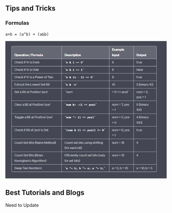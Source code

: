 <h2> Tips and Tricks </h2>
<h3> Formulas </h3>

```
a+b = (a^b) + (a&b)
```


![Basic Formulas](BitManipulation/Images/BasicFormulas.JPG)

<h2> Best Tutorials and Blogs</h2>

Need to Update
